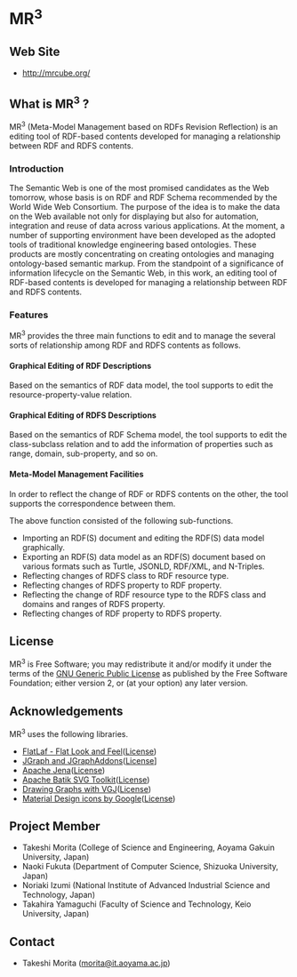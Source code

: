 MR<sup>3</sup>
==========

## Web Site
* <http://mrcube.org/>

## What is MR<sup>3</sup> ?
MR<sup>3</sup> (Meta-Model Management based on RDFs Revision Reflection) is an editing tool of RDF-based contents developed for managing a relationship between RDF and RDFS contents.

### Introduction
The Semantic Web is one of the most promised candidates as the Web tomorrow, whose basis is on RDF and RDF Schema recommended by the World Wide Web Consortium. The purpose of the idea is to make the data on the Web available not only for displaying but also for automation, integration and reuse of data across various applications. At the moment, a number of supporting environment have been developed as the adopted tools of traditional knowledge engineering based ontologies. These products are mostly concentrating on creating ontologies and managing ontology-based semantic markup. From the standpoint of a significance of information lifecycle on the Semantic Web, in this work, an editing tool of RDF-based contents is developed for managing a relationship between RDF and RDFS contents.

### Features

MR<sup>3</sup> provides the three main functions to edit and to manage the several sorts of relationship among RDF and RDFS contents as follows.

#### Graphical Editing of RDF Descriptions
Based on the semantics of RDF data model, the tool supports to edit the resource-property-value relation.
#### Graphical Editing of RDFS Descriptions
Based on the semantics of RDF Schema model, the tool supports to edit the class-subclass relation and to add the information of properties such as range, domain, sub-property, and so on.
#### Meta-Model Management Facilities
In order to reflect the change of RDF or RDFS contents on the other, the tool supports the correspondence between them.

The above function consisted of the following sub-functions.

* Importing an RDF(S) document and editing the RDF(S) data model graphically.
* Exporting an RDF(S) data model as an RDF(S) document based on various formats such as Turtle, JSONLD, RDF/XML, and N-Triples.
* Reflecting changes of RDFS class to RDF resource type.
* Reflecting changes of RDFS property to RDF property.
* Reflecting the change of RDF resource type to the RDFS class and domains and ranges of RDFS property.
* Reflecting changes of RDF property to RDFS property.

## License
MR<sup>3</sup> is Free Software; you may redistribute it and/or modify it under the terms of the [GNU Generic Public License](http://www.gnu.org/copyleft/gpl.html) as published by the Free Software Foundation; either version 2, or (at your option) any later version. 

## Acknowledgements
MR<sup>3</sup> uses the following libraries.

* [FlatLaf - Flat Look and Feel](https://www.formdev.com/flatlaf/)([License](http://www.apache.org/licenses/LICENSE-2.0))
* [JGraph and JGraphAddons](http://www.jgraph.com/)([License](https://github.com/jgraph/legacy-jgraph5/blob/master/LICENSE)]
* [Apache Jena](https://jena.apache.org/)([License](http://www.apache.org/licenses/LICENSE-2.0))
* [Apache Batik SVG Toolkit](https://xmlgraphics.apache.org/batik/)([License](https://xmlgraphics.apache.org/batik/license.html))
* [Drawing Graphs with VGJ](http://www.eng.auburn.edu/department/cse/research/graph_drawing/graph_drawing.html)([License](http://www.eng.auburn.edu/department/cse/research/graph_drawing/COPYING))
* [Material Design icons by Google](https://github.com/google/material-design-icons)([License](https://www.apache.org/licenses/LICENSE-2.0.txt))

## Project Member
* Takeshi Morita (College of Science and Engineering, Aoyama Gakuin University, Japan)
* Naoki Fukuta (Department of Computer Science, Shizuoka University, Japan)
* Noriaki Izumi (National Institute of Advanced Industrial Science and Technology, Japan)
* Takahira Yamaguchi (Faculty of Science and Technology, Keio University, Japan)

## Contact
* Takeshi Morita (morita@it.aoyama.ac.jp)

